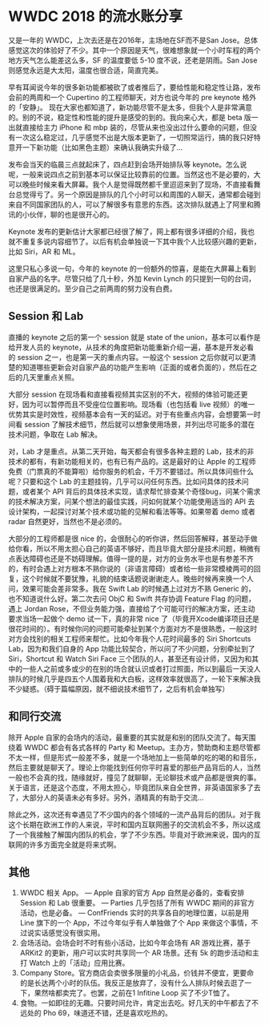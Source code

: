 # WWDC 2018 的流水账分享

又是一年的 WWDC，上次去还是在2016年，主场地在SF而不是San Jose。总体感觉这次的体验好了不少。其中一个原因是天气，很难想象就一个小时车程的两个地方天气怎么能差这么多，SF 的温度要低 5-10 度不说，还老是阴雨。San Jose 则感觉永远是大太阳，温度也很合适，简直完美。

早有耳闻说今年的很多新功能都被砍了或者推后了，要给性能和稳定性让路，发布会前的两周和一个 Cupertino 的工程师聊天，对方也说今年的 pre keynote 格外的「安静」。 现在大家也都知道了，新功能尽管不是太多，但我个人是非常满意的。别的不说，稳定性和性能的提升是感受的到的。我向来心大，都是 beta 版一出就直接给主力 iPhone 和 mbp 装的，尽管从来也没出过什么要命的问题，但没有一次这么稳定过，几乎感觉不出是大版本更新了，一切照常运行，搞的我只好特意开一下新功能（比如黑色主题）来确认我确实升级了…

发布会当天的临晨三点就起床了，四点赶到会场开始排队等 keynote。怎么说呢，一般来说四点之前到基本可以保证比较靠前的位置。当然这也不是必要的，大可以晚些时候来看大屏幕。我个人是觉得既然都千里迢迢来到了现场，不直接看舞台总觉得亏了。另一个原因是排队的几个小时可以和周围的人聊天，通常都会碰到来自不同国家团队的人，可以了解很多有意思的东西。这次排队就遇上了阿里和腾讯的小伙伴，聊的也是很开心的。

Keynote 发布的更新估计大家都已经很了解了，网上都有很多详细的介绍，我也就不重复多说内容细节了。以后有机会单独说一下其中我个人比较感兴趣的更新，比如 Siri，AR 和 ML。

这里只私心多说一句，今年的 keynote 的一份额外的惊喜，是能在大屏幕上看到自家产品的名字。尽管只给了几十秒，外加 Kevin Lynch 的只提到一句的台词，也还是很满足的。至少自己之前两周的努力没有白费。

## Session 和 Lab
直播的 keynote 之后的第一个 session 就是 state of the union，基本可以看作是给开发人员的 keynote，从技术的角度把新功能重新介绍一遍，基本是开发必看的 session 之一，也是第一天的重点内容。一般这个 session 之后你就可以更清楚的知道哪些更新会对自家产品的功能产生影响（正面的或者负面的），然后在之后的几天里重点关照。

大部分 session 在现场看和直接看视频其实区别的不大，视频的体验可能还更好，因为可以暂停而且不受座位位置影响。现场看（也包括看 live 视频）的唯一优势其实是时效性，视频基本会有一天的延迟。对于有些重点内容，会想要第一时间看 session 了解技术细节，然后就可以想象使用场景，并列出尽可能多的潜在技术问题，争取在 Lab 解决。

对，Lab 才是重点。从第二天开始，每天都会有很多各种主题的 Lab，技术的非技术的都有，有新功能相关的，也有已有产品的。这是最好的让 Apple 的工程师免费（门票真的不能算啦）给你服务的机会，千万不要错过。所以具体问些什么呢？只要和这个 Lab 的主题挂钩，几乎可以问任何东西。比如问具体的技术问题，或者某个 API 背后的具体技术实现，请求帮忙排查某个奇怪bug，问某个需求的技术解决方案，问某个想法的最佳实践，问如何就某个功能使用适当的 API 去设计架构，一起探讨对某个技术或功能的见解和看法等等。如果带着 demo 或者 radar 自然更好，当然也不是必须的。

大部分的工程师都是很 nice 的，会很耐心的听你讲，然后回答解释，甚至动手做给你看，所以不用太担心自己的英语不够好，而且毕竟大部分是技术问题，稍微有点表达障碍也还是不妨碍理解。值得一提的是，对方的业务水平也是有参差不齐的，有时会遇上对方根本不熟你说的（非语言障碍）或者给一些非常模棱两可的回复，这个时候就不要犹豫，礼貌的结束话题说谢谢走人。晚些时候再来换一个人问，效果可能会差非常多。我在 Swift Lab 的时候遇上过对方不熟 Generic 的，也不知道说什么好。第二次去问 ObjC 和 Swift 共存协调 Feature Flag 的问题，遇上 Jordan Rose，不但业务能力强，直接给了个可能可行的解决方案，还主动要求当场一起做个 demo 试一下，真的非常 nice 了（毕竟开Xcode编译项目还是很花时间的）。有时候你问的问题可能牵扯到某个方面对方不是很熟悉，一般这时对方会找别的相关工程师来帮忙。比如今年我个人花时间最多的 Siri Shortcuts Lab，因为和我们自身的 App 功能比较契合，所以问了不少问题，分别牵扯到了 Siri，Shortcut 和 Watch Siri Face 三个团队的人，甚至还有设计师，又因为和其中的一些人之前或多或少的在别的场合就认识或者打过照面，所以到最后一天没人排队的时候几乎是四五个人围着我和大白板，这样效率就很高了，一轮下来解决我不少疑惑。（碍于篇幅原因，就不细说技术细节了，之后有机会单独写）

## 和同行交流
除开 Apple 自家的会场内的活动，最重要的其实就是和别的团队交流了。每天围绕着 WWDC 都会有各式各样的 Party 和 Meetup。主办方，赞助商和主题尽管都不太一样，但是形式一般差不多，就是一个场地加上一些简单的吃的喝的和音乐，然后主要就是聊天了。理论上你能找到任何你平时喜爱的那些产品背后的人，当然一般也不会真的找，随缘就好，撞见了就聊聊，无论聊技术或产品都是很爽的事。关于语言，还是这个态度，不用太担心，毕竟团队来自全世界，非英语国家多了去了，大部分人的英语未必有多好。另外，酒精真的有助于交流…

除此之外，这次还有幸遇见了不少国内的各个领域的一流产品背后的团队。对于我这个长期在欧洲工作的人来说，平时和国内互联网圈子的交流机会不多，所以这成了一个我接触了解国内团队的机会，学了不少东西。毕竟对于欧洲来说，国内的互联网的许多方面完全就是将来式啊。

## 其他
1. WWDC 相关 App。
— Apple 自家的官方 App 自然是必备的，查看安排 Session 和 Lab 很重要。
— Parties 几乎包括了所有 WWDC 期间的非官方活动，也是必备。
— ConfFriends 实时的共享各自的地理位置，以前是用 Line 旗下的一个 App，不过今年似乎有人单独做了个 App 来做这个事情，不过说实话感觉没有很实用。
2. 会场活动。会场会时不时有些小活动，比如今年会场有 AR 游戏比赛，基于 ARKit2 的更新，用户可以实时共享同一个 AR 场景。还有 5k 的跑步活动和主打 Watch 上的「活动」应用比赛。
3. Company Store。官方商店会卖很多限量的小礼品，价钱并不便宜，更要命的是长达两个小时的队伍。我反正是放弃了，没有什么人排队时候去逛了一下，果然啥都卖完了。也罢，之前在1 Infitine Loop 买了不少T恤了。
4. 食物。一如即往的无趣。只要时间允许，肯定出去吃。好几天的中午都去了不远处的 Pho 69，味道还不错，还是喜欢吃热的。

